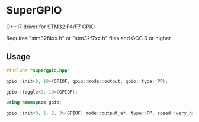 # SuperGPIO

C++17 driver for STM32 F4/F7 GPIO

Requires "stm32f4xx.h" or "stm32f7xx.h" files
and GCC 6 or higher

## Usage

```C++
#include "supergpio.hpp"

gpio::init<9, 10>(GPIOF, gpio::mode::output, gpio::type::PP);

gpio::toggle<9, 10>(GPIOF);

using namespace gpio;

gpio::init<0, 1, 2, 3>(GPIOF, mode::output_af, type::PP, speed::very_high, pupd::nopupd, af::af12);
```
